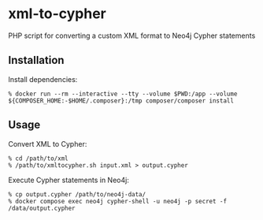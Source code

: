 # xml-to-cypher

PHP script for converting a custom XML format to Neo4j Cypher statements

## Installation

Install dependencies:

```
% docker run --rm --interactive --tty --volume $PWD:/app --volume ${COMPOSER_HOME:-$HOME/.composer}:/tmp composer/composer install
```

## Usage

Convert XML to Cypher:

```
% cd /path/to/xml
% /path/to/xmltocypher.sh input.xml > output.cypher
```

Execute Cypher statements in Neo4j:

```
% cp output.cypher /path/to/neo4j-data/
% docker compose exec neo4j cypher-shell -u neo4j -p secret -f /data/output.cypher
```